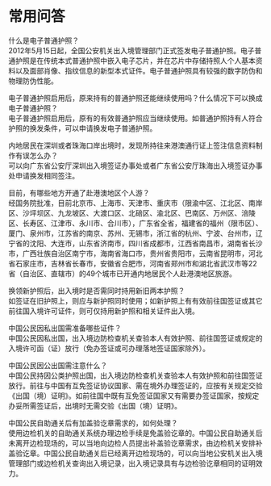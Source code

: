 # 常用问答  
什么是电子普通护照？  
2012年5月15日起，全国公安机关出入境管理部门正式签发电子普通护照。电子普通护照是在传统本式普通护照中嵌入电子芯片，并在芯片中存储持照人个人基本资料以及面部肖像、指纹信息的新型本式证件。电子普通护照具有较强的数字防伪和物理防伪性能。  

电子普通护照启用后，原来持有的普通护照还能继续使用吗？什么情况下可以换成电子普通护照？  
电子普通护照启用后，原有的有效普通护照应当继续使用。如普通护照持有人符合护照的换发条件，可以申请换发电子普通护照。  

内地居民在深圳或者珠海口岸出境时，发现所持往来港澳通行证上签注信息资料制作有误怎么办？  
可以向广东省公安厅深圳出入境签证办事处或者广东省公安厅珠海出入境签证办事处申请换发相同签注。  

目前，有哪些地方开通了赴港澳地区个人游？  
经国务院批准，目前北京市、上海市、天津市、重庆市（限渝中区、江北区、南岸区、沙坪坝区、九龙坡区、大渡口区、北碚区、渝北区、巴南区、万州区、涪陵区、长寿区、江津市、永川市、合川市），广东省全省，福建省的福州（限市区）、厦门、泉州市，江苏省的南京、苏州、无锡市，浙江省的杭州、宁波、台州市，辽宁省的沈阳、大连市，山东省济南市，四川省成都市，江西省南昌市，湖南省长沙市，广西壮族自治区南宁市，海南省海口市，贵州省贵阳市，云南省昆明市，河北省石家庄市，吉林省长春市，安徽省合肥市，河南省郑州市和湖北省武汉市等22省（自治区、直辖市）的49个城市已开通内地居民个人赴港澳地区旅游。  

换领新护照后，出入境时是否需同时持用新旧两本护照？  
如签证在旧护照上，则应与新护照同时使用；如新护照上有有效前往国签证或其它前往国入境许可证件，则可仅持用新护照和相关证件出入境。  

中国公民因私出国需准备哪些证件？  
中国公民因私出国，出入境边防检查机关查验本人有效护照、前往国签证或规定的入境许可函（证）放行（免办签证或可办理落地签证国家除外）。  

中国公民因公出国需注意什么？  
中国公民持因公类护照出国，出入境边防检查机关查验本人有效护照和前往国签证放行。前往与中国有互免签证协议国家、需在境外办理签证的，应按有关规定交验《出国（境）证明》。如前往国中既有互免签证国家又有需要办签证国家，按规定办妥所需签证后，出境时无需交验《出国（境）证明》。  

中国公民自助通关后有加盖验讫章需求的，如何处理？  
使用边检机关的自助通关系统办理边检手续是免盖验讫章的。中国公民自助通关后未离开边检现场的，可以当地向边检人员提出补盖验讫章需求，由边检机关安排补盖验讫章。中国公民自助通关后已经离开边检现场的，可以向当地公安机关出入境管理部门或边检机关查询出入境记录，出入境记录具有与边检验讫章相同的证明效力。  
<!-- Last processed: 2025-07-22 03:44:30 -->
